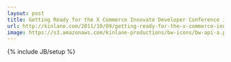 ```yaml
---
layout: post
title: Getting Ready for the X Commerce Innovate Developer Conference in San Francisco
url: http://kinlane.com/2011/10/09/getting-ready-for-the-x-commerce-innovate-developer-conference-in-san-francisco/
image: https://s3.amazonaws.com/kinlane-productions/bw-icons/bw-api-a.png
---
```

{% include JB/setup %}
